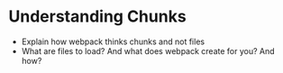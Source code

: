 # Understanding Chunks

- Explain how webpack thinks chunks and not files
- What are files to load? And what does webpack create for you? And how?
